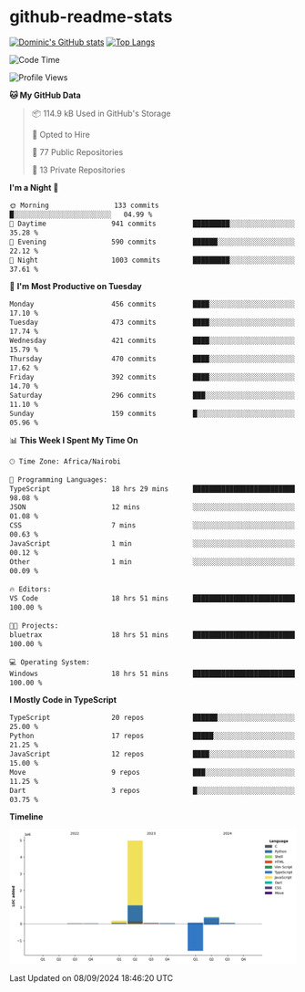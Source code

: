 # github-readme-stats
[![Dominic's GitHub stats](https://github-readme-stats.vercel.app/api?username=Domengo&show_icons=true)](https://github.com/anuraghazra/github-readme-stats)
[![Top Langs](https://github-readme-stats.vercel.app/api/top-langs/?username=Domengo&show_icons=true)](https://github.com/Domengo/github-readme-stats)

<!--START_SECTION:waka-->
![Code Time](http://img.shields.io/badge/Code%20Time-833%20hrs%2013%20mins-blue)

![Profile Views](http://img.shields.io/badge/Profile%20Views-2-blue)

**🐱 My GitHub Data** 

> 📦 114.9 kB Used in GitHub's Storage 
 > 
> 💼 Opted to Hire
 > 
> 📜 77 Public Repositories 
 > 
> 🔑 13 Private Repositories 
 > 
**I'm a Night 🦉** 

```text
🌞 Morning                133 commits         █░░░░░░░░░░░░░░░░░░░░░░░░   04.99 % 
🌆 Daytime                941 commits         █████████░░░░░░░░░░░░░░░░   35.28 % 
🌃 Evening                590 commits         ██████░░░░░░░░░░░░░░░░░░░   22.12 % 
🌙 Night                  1003 commits        █████████░░░░░░░░░░░░░░░░   37.61 % 
```
📅 **I'm Most Productive on Tuesday** 

```text
Monday                   456 commits         ████░░░░░░░░░░░░░░░░░░░░░   17.10 % 
Tuesday                  473 commits         ████░░░░░░░░░░░░░░░░░░░░░   17.74 % 
Wednesday                421 commits         ████░░░░░░░░░░░░░░░░░░░░░   15.79 % 
Thursday                 470 commits         ████░░░░░░░░░░░░░░░░░░░░░   17.62 % 
Friday                   392 commits         ████░░░░░░░░░░░░░░░░░░░░░   14.70 % 
Saturday                 296 commits         ███░░░░░░░░░░░░░░░░░░░░░░   11.10 % 
Sunday                   159 commits         █░░░░░░░░░░░░░░░░░░░░░░░░   05.96 % 
```


📊 **This Week I Spent My Time On** 

```text
🕑︎ Time Zone: Africa/Nairobi

💬 Programming Languages: 
TypeScript               18 hrs 29 mins      █████████████████████████   98.08 % 
JSON                     12 mins             ░░░░░░░░░░░░░░░░░░░░░░░░░   01.08 % 
CSS                      7 mins              ░░░░░░░░░░░░░░░░░░░░░░░░░   00.63 % 
JavaScript               1 min               ░░░░░░░░░░░░░░░░░░░░░░░░░   00.12 % 
Other                    1 min               ░░░░░░░░░░░░░░░░░░░░░░░░░   00.09 % 

🔥 Editors: 
VS Code                  18 hrs 51 mins      █████████████████████████   100.00 % 

🐱‍💻 Projects: 
bluetrax                 18 hrs 51 mins      █████████████████████████   100.00 % 

💻 Operating System: 
Windows                  18 hrs 51 mins      █████████████████████████   100.00 % 
```

**I Mostly Code in TypeScript** 

```text
TypeScript               20 repos            ██████░░░░░░░░░░░░░░░░░░░   25.00 % 
Python                   17 repos            █████░░░░░░░░░░░░░░░░░░░░   21.25 % 
JavaScript               12 repos            ████░░░░░░░░░░░░░░░░░░░░░   15.00 % 
Move                     9 repos             ███░░░░░░░░░░░░░░░░░░░░░░   11.25 % 
Dart                     3 repos             █░░░░░░░░░░░░░░░░░░░░░░░░   03.75 % 
```



**Timeline**

![Lines of Code chart](https://raw.githubusercontent.com/Domengo/Domengo/main/assets/bar_graph.png)


 Last Updated on 08/09/2024 18:46:20 UTC
<!--END_SECTION:waka-->


